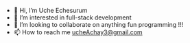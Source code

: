 - 👋 Hi, I’m Uche Echesurum
- 👀 I’m interested in full-stack development 
- 💞️ I’m looking to collaborate on anything fun programming !!!
- 📫 How to reach me ucheAchay3@gmail.com

<!---
Achay009/Achay009 is a ✨ special ✨ repository because its `README.md` (this file) appears on your GitHub profile.
You can click the Preview link to take a look at your changes.
- 🌱 I’m currently learning Devops and Graphics Programming
--->
